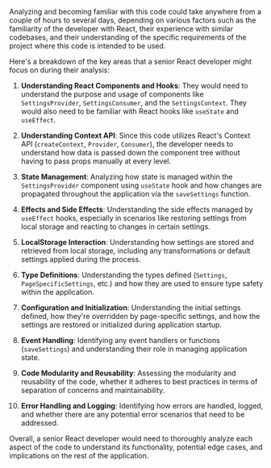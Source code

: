 Analyzing and becoming familiar with this code could take anywhere from a couple of hours to several days, depending on various factors such as the familiarity of the developer with React, their experience with similar codebases, and their understanding of the specific requirements of the project where this code is intended to be used.

Here's a breakdown of the key areas that a senior React developer might focus on during their analysis:

1. **Understanding React Components and Hooks**: They would need to understand the purpose and usage of components like `SettingsProvider`, `SettingsConsumer`, and the `SettingsContext`. They would also need to be familiar with React hooks like `useState` and `useEffect`.

2. **Understanding Context API**: Since this code utilizes React's Context API (`createContext`, `Provider`, `Consumer`), the developer needs to understand how data is passed down the component tree without having to pass props manually at every level.

3. **State Management**: Analyzing how state is managed within the `SettingsProvider` component using `useState` hook and how changes are propagated throughout the application via the `saveSettings` function.

4. **Effects and Side Effects**: Understanding the side effects managed by `useEffect` hooks, especially in scenarios like restoring settings from local storage and reacting to changes in certain settings.

5. **LocalStorage Interaction**: Understanding how settings are stored and retrieved from local storage, including any transformations or default settings applied during the process.

6. **Type Definitions**: Understanding the types defined (`Settings`, `PageSpecificSettings`, etc.) and how they are used to ensure type safety within the application.

7. **Configuration and Initialization**: Understanding the initial settings defined, how they're overridden by page-specific settings, and how the settings are restored or initialized during application startup.

8. **Event Handling**: Identifying any event handlers or functions (`saveSettings`) and understanding their role in managing application state.

9. **Code Modularity and Reusability**: Assessing the modularity and reusability of the code, whether it adheres to best practices in terms of separation of concerns and maintainability.

10. **Error Handling and Logging**: Identifying how errors are handled, logged, and whether there are any potential error scenarios that need to be addressed.

Overall, a senior React developer would need to thoroughly analyze each aspect of the code to understand its functionality, potential edge cases, and implications on the rest of the application.